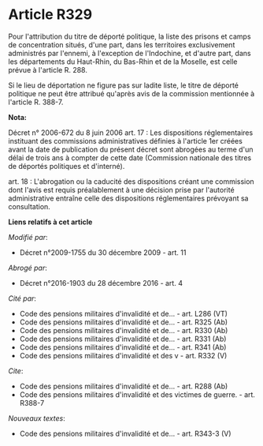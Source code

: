 # Article R329

Pour l'attribution du titre de déporté politique, la liste des prisons et camps de concentration situés, d'une part, dans les
territoires exclusivement administrés par l'ennemi, à l'exception de l'Indochine, et d'autre part, dans les départements du
Haut-Rhin, du Bas-Rhin et de la Moselle, est celle prévue à l'article R. 288. 

Si le lieu de déportation ne figure pas sur ladite liste, le titre de déporté politique ne peut être attribué qu'après avis
de la commission mentionnée à l'article R. 388-7.

**Nota:**

Décret n° 2006-672 du 8 juin 2006 art. 17 : Les dispositions réglementaires instituant des commissions administratives
définies à l'article 1er créées avant la date de publication du présent décret sont abrogées au terme d'un délai de trois ans
à compter de cette date (Commission nationale des titres de déportés politiques et d'interné).

art. 18 : L'abrogation ou la caducité des dispositions créant une commission dont l'avis est requis préalablement à une
décision prise par l'autorité administrative entraîne celle des dispositions réglementaires prévoyant sa consultation.

**Liens relatifs à cet article**

_Modifié par_:

  - Décret n°2009-1755 du 30 décembre 2009 - art. 11

_Abrogé par_:

  - Décret n°2016-1903 du 28 décembre 2016 - art. 4

_Cité par_:

  - Code des pensions militaires d'invalidité et de... - art. L286 (VT)
  - Code des pensions militaires d'invalidité et de... - art. R325 (Ab)
  - Code des pensions militaires d'invalidité et de... - art. R330 (Ab)
  - Code des pensions militaires d'invalidité et de... - art. R331 (Ab)
  - Code des pensions militaires d'invalidité et de... - art. R341 (Ab)
  - Code des pensions militaires d'invalidité et des v - art. R332 (V)

_Cite_:

  - Code des pensions militaires d'invalidité et de... - art. R288 (Ab)
  - Code des pensions militaires d'invalidité et des victimes de guerre. - art. R388-7

_Nouveaux textes_:

  - Code des pensions militaires d'invalidité et de... - art. R343-3 (V)
